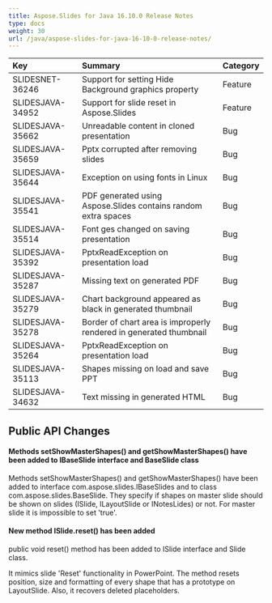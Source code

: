 ```yaml
---
title: Aspose.Slides for Java 16.10.0 Release Notes
type: docs
weight: 30
url: /java/aspose-slides-for-java-16-10-0-release-notes/
---
```


|**Key** |**Summary** |**Category** |
| :- | :- | :- |
|SLIDESNET-36246|Support for setting Hide Background graphics property|Feature|
|SLIDESJAVA-34952|Support for slide reset in Aspose.Slides|Feature|
|SLIDESJAVA-35662|Unreadable content in cloned presentation|Bug|
|SLIDESJAVA-35659|Pptx corrupted after removing slides|Bug|
|SLIDESJAVA-35644|Exception on using fonts in Linux|Bug|
|SLIDESJAVA-35541|PDF generated using Aspose.Slides contains random extra spaces|Bug|
|SLIDESJAVA-35514|Font ges changed on saving presentation|Bug|
|SLIDESJAVA-35392|PptxReadException on presentation load|Bug|
|SLIDESJAVA-35287|Missing text on generated PDF|Bug|
|SLIDESJAVA-35279|Chart background appeared as black in generated thumbnail|Bug|
|SLIDESJAVA-35278|Border of chart area is improperly rendered in generated thumbnail|Bug|
|SLIDESJAVA-35264|PptxReadException on presentation load|Bug|
|SLIDESJAVA-35113|Shapes missing on load and save PPT|Bug|
|SLIDESJAVA-34632|Text missing in generated HTML|Bug|
## **Public API Changes**
#### **Methods setShowMasterShapes() and getShowMasterShapes() have been added to IBaseSlide interface and BaseSlide class**
Methods setShowMasterShapes() and getShowMasterShapes() have been added to interface com.aspose.slides.IBaseSlides and to class com.aspose.slides.BaseSlide. They specify if shapes on master slide should be shown on slides (ISlide, ILayoutSlide or INotesLides) or not. For master slide it is impossible to set 'true'.
#### **New method ISlide.reset() has been added**
public void reset() method has been added to ISlide interface and Slide class.

It mimics slide 'Reset' functionality in PowerPoint. The method resets position, size and formatting of every shape that has a prototype on LayoutSlide. Also, it recovers deleted placeholders.
